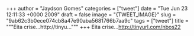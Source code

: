 
+++
author = "Jaydson Gomes"
categories = ["tweet"]
date = "Tue Jun 23 12:11:33 +0000 2009"
draft = false
image = "{TWEET_IMAGE}"
slug = "9ab62c3b0ece074cb8a47e90aba5681766b7aa9c"
tags = ["tweet"]
title = """Eita crise...http://tinyu..."""
+++
Eita crise...http://tinyurl.com/nbos22
